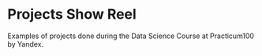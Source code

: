 # Projects Show Reel
Examples of projects done during the Data Science Course at Practicum100 by Yandex.
